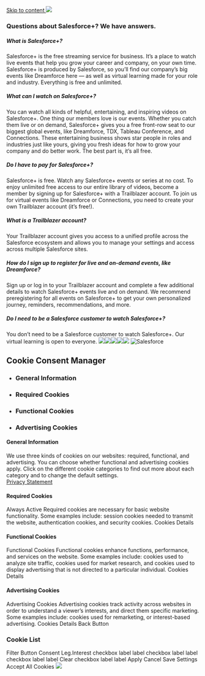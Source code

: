 [ Skip to content ](https://www.salesforce.com/plus/experience/dreamforce_2025/series/financial_services_at_dreamforce_2025/episode/episode-s1e14#main-content)
![](https://cdnapisec.kaltura.com/p/5234272/thumbnail/entry_id/1_q7dqej2q/width/1024/height/576/type/1/quality/100)
### Questions about Salesforce+? We have answers.
##### What is Salesforce+?
Salesforce+ is the free streaming service for business. It’s a place to watch live events that help you grow your career and company, on your own time. Salesforce+ is produced by Salesforce, so you’ll find our company’s big events like Dreamforce here — as well as virtual learning made for your role and industry. Everything is free and unlimited.
##### What can I watch on Salesforce+?
You can watch all kinds of helpful, entertaining, and inspiring videos on Salesforce+. One thing our members love is our events. Whether you catch them live or on demand, Salesforce+ gives you a free front-row seat to our biggest global events, like Dreamforce, TDX, Tableau Conference, and Connections. These entertaining business shows star people in roles and industries just like yours, giving you fresh ideas for how to grow your company and do better work. The best part is, it’s all free.
##### Do I have to pay for Salesforce+?
Salesforce+ is free. Watch any Salesforce+ events or series at no cost. To enjoy unlimited free access to our entire library of videos, become a member by signing up for Salesforce+ with a Trailblazer account. To join us for virtual events like Dreamforce or Connections, you need to create your own Trailblazer account (it’s free!).
##### What is a Trailblazer account?
Your Trailblazer account gives you access to a unified profile across the Salesforce ecosystem and allows you to manage your settings and access across multiple Salesforce sites.
##### How do I sign up to register for live and on-demand events, like Dreamforce?
Sign up or log in to your Trailblazer account and complete a few additional details to watch Salesforce+ events live and on demand. We recommend preregistering for all events on Salesforce+ to get your own personalized journey, reminders, recommendations, and more.
##### Do I need to be a Salesforce customer to watch Salesforce+?
You don’t need to be a Salesforce customer to watch Salesforce+. Our virtual learning is open to everyone.
![](https://px.ads.linkedin.com/collect/?pid=9838&conversionId=5840410&fmt=gif)![](https://t.co/1/i/adsct?bci=4&dv=UTC%26en-US%2Cen%26Google%20Inc.%26Linux%20x86_64%26255%261080%26600%264%2624%261080%26600%260%26na&eci=3&event=%7B%7D&event_id=fd754824-03d5-472f-9061-a381b239aadd&integration=gtm&p_id=Twitter&p_user_id=0&pl_id=7b40a047-a0c4-413a-b3b0-1ffc9d261313&pt=Salesforce%2B%20How%20CaixaBank%20Delivers%20Personalized%20Digital%20Banking&tw_document_href=https%3A%2F%2Fwww.salesforce.com%2Fplus%2Fexperience%2Fdreamforce_2025%2Fseries%2Ffinancial_services_at_dreamforce_2025%2Fepisode%2Fepisode-s1e14&tw_iframe_status=0&txn_id=o7f4b&type=javascript&version=2.3.34)![](https://analytics.twitter.com/1/i/adsct?bci=4&dv=UTC%26en-US%2Cen%26Google%20Inc.%26Linux%20x86_64%26255%261080%26600%264%2624%261080%26600%260%26na&eci=3&event=%7B%7D&event_id=fd754824-03d5-472f-9061-a381b239aadd&integration=gtm&p_id=Twitter&p_user_id=0&pl_id=7b40a047-a0c4-413a-b3b0-1ffc9d261313&pt=Salesforce%2B%20How%20CaixaBank%20Delivers%20Personalized%20Digital%20Banking&tw_document_href=https%3A%2F%2Fwww.salesforce.com%2Fplus%2Fexperience%2Fdreamforce_2025%2Fseries%2Ffinancial_services_at_dreamforce_2025%2Fepisode%2Fepisode-s1e14&tw_iframe_status=0&txn_id=o7f4b&type=javascript&version=2.3.34)![](https://t.co/1/i/adsct?bci=4&dv=UTC%26en-US%2Cen%26Google%20Inc.%26Linux%20x86_64%26255%261080%26600%264%2624%261080%26600%260%26na&eci=3&event=%7B%7D&event_id=d9716291-5c62-4e75-b663-1962139b9f48&integration=gtm&p_id=Twitter&p_user_id=0&pl_id=7b40a047-a0c4-413a-b3b0-1ffc9d261313&pt=Salesforce%2B%20How%20CaixaBank%20Delivers%20Personalized%20Digital%20Banking&tw_document_href=https%3A%2F%2Fwww.salesforce.com%2Fplus%2Fexperience%2Fdreamforce_2025%2Fseries%2Ffinancial_services_at_dreamforce_2025%2Fepisode%2Fepisode-s1e14&tw_iframe_status=0&txn_id=o1pg8&type=javascript&version=2.3.34)![](https://analytics.twitter.com/1/i/adsct?bci=4&dv=UTC%26en-US%2Cen%26Google%20Inc.%26Linux%20x86_64%26255%261080%26600%264%2624%261080%26600%260%26na&eci=3&event=%7B%7D&event_id=d9716291-5c62-4e75-b663-1962139b9f48&integration=gtm&p_id=Twitter&p_user_id=0&pl_id=7b40a047-a0c4-413a-b3b0-1ffc9d261313&pt=Salesforce%2B%20How%20CaixaBank%20Delivers%20Personalized%20Digital%20Banking&tw_document_href=https%3A%2F%2Fwww.salesforce.com%2Fplus%2Fexperience%2Fdreamforce_2025%2Fseries%2Ffinancial_services_at_dreamforce_2025%2Fepisode%2Fepisode-s1e14&tw_iframe_status=0&txn_id=o1pg8&type=javascript&version=2.3.34)
![Salesforce](https://a.sfdcstatic.com/digital/one-trust/core/stable/consent/8e783e8c-0ad0-475d-8fca-4a03afa0a02a/01938ba0-2bc1-7129-9a4c-e70d4380975d/logos/ddb906c9-f57b-40fc-85a1-c8bcbc371b0d/6a33a761-886e-4860-8e17-abc0832f7a62/corporate_logo_big.png)
## Cookie Consent Manager
  * ### General Information
  * ### Required Cookies
  * ### Functional Cookies
  * ### Advertising Cookies


#### General Information
We use three kinds of cookies on our websites: required, functional, and advertising. You can choose whether functional and advertising cookies apply. Click on the different cookie categories to find out more about each category and to change the default settings.   
[Privacy Statement](https://www.salesforce.com/company/privacy/full_privacy/)
#### Required Cookies
Always Active
Required cookies are necessary for basic website functionality. Some examples include: session cookies needed to transmit the website, authentication cookies, and security cookies.
Cookies Details‎
#### Functional Cookies
Functional Cookies
Functional cookies enhance functions, performance, and services on the website. Some examples include: cookies used to analyze site traffic, cookies used for market research, and cookies used to display advertising that is not directed to a particular individual.
Cookies Details‎
#### Advertising Cookies
Advertising Cookies
Advertising cookies track activity across websites in order to understand a viewer’s interests, and direct them specific marketing. Some examples include: cookies used for remarketing, or interest-based advertising.
Cookies Details‎
Back Button
### Cookie List
Filter Button
Consent Leg.Interest
checkbox label label
checkbox label label
checkbox label label
Clear
checkbox label label
Apply Cancel
Save Settings
Accept All Cookies
[](https://onetrust.com/poweredbyonetrust)
![](https://id.rlcdn.com/464526.gif)
